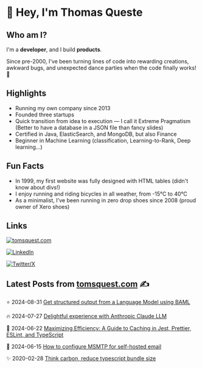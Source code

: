 # 👋 Hey, I'm Thomas Queste

## Who am I?

I'm a **developer**, and I build **products**.

Since pre-2000, I've been turning lines of code into rewarding creations,
  awkward bugs, and unexpected dance parties when the code finally works! 🎉

## Highlights

- Running my own company since 2013
- Founded three startups
- Quick transition from idea to execution — I call it Extreme Pragmatism (Better to have a database in a JSON file than fancy slides)
- Certified in Java, ElasticSearch, and MongoDB, but also Finance
- Beginner in Machine Learning (classification, Learning-to-Rank, Deep learning...)

## Fun Facts

- In 1999, my first website was fully designed with HTML tables (didn't know about divs!)
- I enjoy running and riding bicycles in all weather, from -15°C to 40°C
- As a minimalist, I've been running in zero drop shoes since 2008 (proud owner of Xero shoes)

## Links

[![tomsquest.com](https://img.shields.io/badge/blog-red?style=for-the-badge&label=tomsquest.com&color=blue)](https://www.tomsquest.com)

[![LinkedIn](https://img.shields.io/badge/LinkedIn-0a66c2?style=for-the-badge&label=Thomas%20Queste&color=blue)](https://www.linkedin.com/in/thomasqueste)

[![Twitter/X](https://img.shields.io/badge/Twitter-0a66c2?style=for-the-badge&label=Thomas%20Queste&color=blue)](https://twitter.com/tomsquest)

## Latest Posts from [tomsquest.com](https://www.tomsquest.com) ✍️

<!-- BLOG-POST-LIST:START -->
⭐ 2024-08-31 
 [Get structured output from a Language Model using BAML](https://www.tomsquest.com/blog/2024/08/get-structured-output-from-llm-using-baml/) 

🔥 2024-07-27 
 [Delightful experience with Anthropic Claude LLM](https://www.tomsquest.com/blog/2024/07/using-claude-llm/) 

💫 2024-06-22 
 [Maximizing Efficiency: A Guide to Caching in Jest, Prettier, ESLint, and TypeScript](https://www.tomsquest.com/blog/2024/06/cache-jest-eslint-prettier-typescript-ci/) 

🚀 2024-06-15 
 [How to configure MSMTP for self-hosted email](https://www.tomsquest.com/blog/2024/06/configure-msmtp-selfhost/) 

✨ 2020-02-28 
 [Think carbon, reduce typescript bundle size](https://www.tomsquest.com/blog/2020/02/think-carbon-reduce-typescript-bundle-size/) 
<!-- BLOG-POST-LIST:END -->